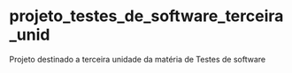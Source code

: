# projeto_testes_de_software_terceira_unid
Projeto destinado a  terceira unidade da matéria de Testes de software
